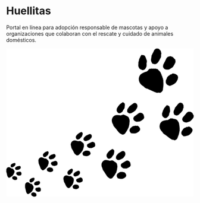 # Huellitas

Portal en línea para adopción responsable de mascotas y apoyo a organizaciones que colaboran con el rescate y cuidado de animales domésticos.

<img src="./client/src/img/Huellas.png" width = 900 height = 400>